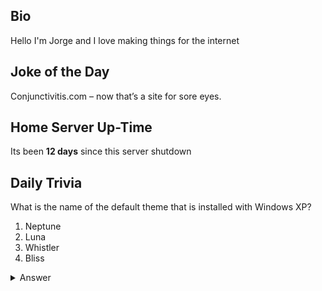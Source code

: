 ## Bio

Hello I'm Jorge and I love making things for the internet

## Joke of the Day

Conjunctivitis.com – now that’s a site for sore eyes.

## Home Server Up-Time

Its been **12 days** since this server shutdown


## Daily Trivia

What is the name of the default theme that is installed with Windows XP?
 1. Neptune
 2. Luna
 3. Whistler
 4. Bliss

<details>
  <summary>Answer</summary>
  Luna
</details>
